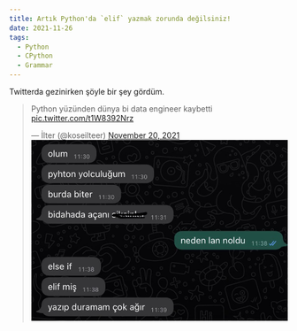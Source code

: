 ```yaml
---
title: Artık Python'da `elif` yazmak zorunda değilsiniz!
date: 2021-11-26
tags:
  - Python
  - CPython
  - Grammar
---
```


Twitterda gezinirken şöyle bir şey gördüm.

<blockquote class="twitter-tweet">
  <p lang="tr" dir="ltr">
    Python yüzünden dünya bi data engineer kaybetti
    <a href="https://t.co/t1W8392Nrz">pic.twitter.com/t1W8392Nrz</a>
  </p>
  &mdash; İlter (@koseilteer) <a href="https://twitter.com/koseilteer/status/1461979376199819266?ref_src=twsrc%5Etfw">
    November 20, 2021
  </a>
  <img src="./tw_image.jpg" alt={"tw-image"} />
</blockquote>
<script
    async
    src="https://platform.twitter.com/widgets.js"
    charSet="utf-8"
    />

Insanların bir keyword yüzünden Pythonu bırakmasına gönlüm razı olmadı (!)
Bu yüzden bu `elif` keywordunu Python da `elseif` ile değişmeye karar verdim.

### Neden?

Makalenin amacı troll olsa da Python'u kaynak kodu üzerinden derleyip içeride ne döndüğüne bakmak, bu build
aşamalarının ne olduğunu görmek yapmak istediğim bir şeydi. Bir frontend dev olarak bu işler nasıl oluyor bakmak istedim.

### CPython'ı Derlemek

Şimdi şunu belirtmekte fayda var, terminalinize gelip `python` yazdığınızda çalışan şey %90 ihtimalle CPython. Peki ne bu CPython?
En kısa tanımı ile, Pythonun bir implementasyonu. Şöyle ki Python interpreteri de Python kodlarını çalıştıran bir program. CPython ise
bu programın C ile yazılmış versiyonu. Pek çok version yazılmış tabii ki ama en çok kullanılan bu version. CPythonun kaynak kodları
[burada](https://github.com/python/cpython) bulunuyor. Buradan kendinize bir fork çakıp o forku bilgisayarınıza klonlayın. Ben kendi adıma
klonlamıştım.

```bash
git clone https://github.com/bufgix/cpython
cd cpython
```

Mac bir cihaz kullandığım için yapmam gereken şu

```bash
brew install openssl xz gdbm
```

sonrasında `configure` scriptini çalıştıralım

```bash
./configure --with-pydebug --with-openssl=$(brew --prefix openssl)
```

daha sonra build almaya geçebiliriz.

```bash
make -s -j2
```

`-j2` flagı `make` in aynı anda 2 işi yapmabilmesini sağlar. Eğer 4 çekirdeğiniz varsa `-j4` diyebilirsiniz.
Bu noktadan itibaren bilgisayarınızın fan seslerini ve `tkinter` gibi paketlerinden çıkan hataları görmezden gelebilirsiniz.

İşlem bittiğinde tertemiz Python 3.11 binary si çıkmış olacak. Hemen test edelim

```bash
~/cpython on main
❯ ./python.exe
Python 3.11.0a2+ (heads/main-dirty:253b7a0a9f, Nov 26 2021, 15:26:42) [Clang 12.0.5 (clang-1205.0.22.11)] on darwin
Type "help", "copyright", "credits" or "license" for more information.
>>>
```

Nice!

### Dile keyword eklemek

Aslında yapacağımız şey dile yep yeni bir keyword eklemek değil. Var olan bir keywordün ismini değiştirmek. Dolayısıyla
işimiz çok daha kolay.

Python dilin syntaxını belirtmek için `Grammar/python.gram` dosyasını kullanıyor. Dil ile ilgili bir yazımı değiştirmek istediğimizde
bu dosyayı değiştirmek gerekiyor.

Dokümantasyona bakmadan ilk aklıma gelen IDE de `elif` keywordunu bulup bunu `elseif` değiştirmekti. 354. satırın oraları şöyle değiştirdim.

```gram {8-10}
if_stmt[stmt_ty]:
    | invalid_if_stmt
    | 'if' a=named_expression ':' b=block c=elif_stmt {
        _PyAST_If(a, b, CHECK(asdl_stmt_seq*, _PyPegen_singleton_seq(p, c)), EXTRA) }
    | 'if' a=named_expression ':' b=block c=[else_block] { _PyAST_If(a, b, c, EXTRA) }
elif_stmt[stmt_ty]:
    | invalid_elif_stmt
    | 'elif' a=named_expression ':' b=block c=elif_stmt {
        _PyAST_If(a, b, CHECK(asdl_stmt_seq*, _PyPegen_singleton_seq(p, c)), EXTRA) }
    | 'elif' a=named_expression ':' b=block c=[else_block] { _PyAST_If(a, b, c, EXTRA) }
else_block[asdl_stmt_seq*]:
    | invalid_else_stmt
    | 'else' &&':' b=block { b }

```

---

```gram {8-10}
if_stmt[stmt_ty]:
    | invalid_if_stmt
    | 'if' a=named_expression ':' b=block c=elif_stmt {
        _PyAST_If(a, b, CHECK(asdl_stmt_seq*, _PyPegen_singleton_seq(p, c)), EXTRA) }
    | 'if' a=named_expression ':' b=block c=[else_block] { _PyAST_If(a, b, c, EXTRA) }
elif_stmt[stmt_ty]:
    | invalid_elif_stmt
    | 'elseif' a=named_expression ':' b=block c=elif_stmt {
        _PyAST_If(a, b, CHECK(asdl_stmt_seq*, _PyPegen_singleton_seq(p, c)), EXTRA) }
    | 'elseif' a=named_expression ':' b=block c=[else_block] { _PyAST_If(a, b, c, EXTRA) }
else_block[asdl_stmt_seq*]:
    | invalid_else_stmt
    | 'else' &&':' b=block { b }

#  1220 li satırlara doğru ise
invalid_elif_stmt:
    | 'elseif' named_expression NEWLINE { RAISE_SYNTAX_ERROR("expected ':'") }
    | a='elseif' named_expression ':' NEWLINE !INDENT {
        RAISE_INDENTATION_ERROR("expected an indented block after 'elif' statement on line %d", a->lineno) }

```

Bu dosyayı her değiştiriğimzde `make regen-pegen` komutu ile `parser.c` dosyasının bu grammar file ile
yeniden generate edilmesini sağlamalıyız.

```bash
~/cpython on main
❯ make regen-pegen
PYTHONPATH=./Tools/peg_generator python3.9 -m pegen -q c \
		./Grammar/python.gram \
		./Grammar/Tokens \
		-o ./Parser/parser.new.c
python3.9 ./Tools/scripts/update_file.py ./Parser/parser.c ./Parser/parser.new.c

```

Güzel şimdi tekrar build alalım.

```bash
make -s -j8
```

Ve o da ne

```bash
~/cpython on main ⇡1 !2
❯ make -j8 -s
ld: warning: directory not found for option '-L/usr/local/opt/zlib/lib'
  File "<frozen importlib._bootstrap_external>", line 108
    elif new_root.endswith(':'):
    ^^^^
SyntaxError: invalid syntax
make: *** [Python/frozen_modules/importlib._bootstrap_external.h] Error 1
make: *** Waiting for unfinished jobs....
  File "<frozen importlib._bootstrap>", line 299
    elif hasattr(loader, 'module_repr'):
    ^^^^
SyntaxError: invalid syntax
make: *** [Python/frozen_modules/importlib._bootstrap.h] Error 1
  File "<frozen ntpath>", line 99
    elif p_drive and p_drive != result_drive:
    ^^^^
SyntaxError: invalid syntax
  File "<frozen _collections_abc>", line 435
    elif not _is_param_expr(t_args):
    ^^^^
SyntaxError: invalid syntax
make: *** [Python/frozen_modules/ntpath.h] Error 1
  File "<frozen posixpath>", line 85
    elif not path or path.endswith(sep):
    ^^^^
SyntaxError: invalid syntax
make: *** [Python/frozen_modules/_collections_abc.h] Error 1
make: *** [Python/frozen_modules/posixpath.h] Error 1
  File "<frozen genericpath>", line 149
    elif isinstance(s, bytes):
    ^^^^
SyntaxError: invalid syntax
make: *** [Python/frozen_modules/genericpath.h] Error 1

```

200 IQ hareket . `elif` i değiştik ama Python internal modullerinde hala `elif` kullanıyor. Dolayısıyla parser hata çıkartıyor.

Bunun çözmek için `elif` keywordunu tamamen değişmek yerine `elseif` i de kullanılabilir yapmak gerekiyor. Dokümantasyonda biraz gezindikten sonra
`|` operatoru ile bunu yapabileceğimi anlıyorum. Aynı yerlerdeki `'elseif'` stringlerini `('elif' | 'elseif')` bununla değiştiriyorum. `make regen-pegen`
ve `make -s -j8` komutunu çalıştırdığımızada.

```bash
~/cpython on main ⇡1 !2
❯ ./python.exe
Python 3.11.0a2+ (heads/main-dirty:36e1a69ba8, Nov 26 2021, 19:37:05) [Clang 12.0.5 (clang-1205.0.22.11)] on darwin
Type "help", "copyright", "credits" or "license" for more information.
>>> if True:
...     pass
... elseif False:
...     pass
...
>>>
```

Bingo!!

Artık rahatlıkla Python kullanabilirsiniz.

### Kaynaklar

- https://devguide.python.org/grammar/
- https://realpython.com/cpython-source-code-guide/
- https://isidentical-archive.github.io/cpython-yeni-operator.html
